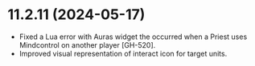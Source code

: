 # 11.2.11 (2024-05-17)

* Fixed a Lua error with Auras widget the occurred when a Priest uses Mindcontrol on another player [GH-520].
* Improved visual representation of interact icon for target units.
